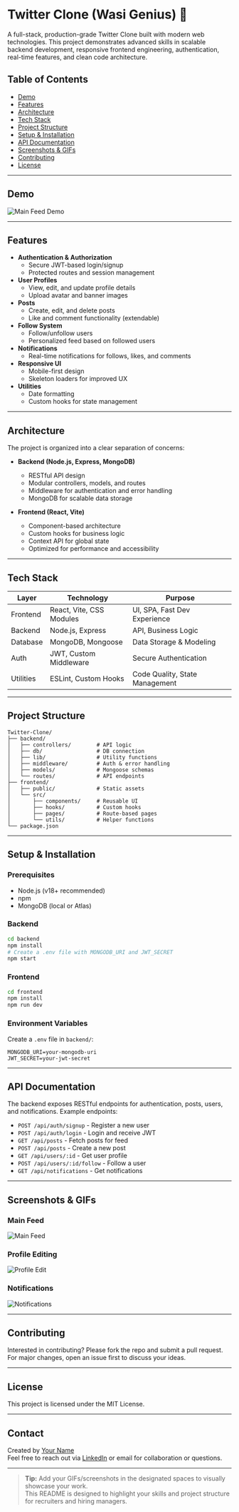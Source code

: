 # Twitter Clone (Wasi Genius) 🚀

A full-stack, production-grade Twitter Clone built with modern web technologies. This project demonstrates advanced skills in scalable backend development, responsive frontend engineering, authentication, real-time features, and clean code architecture.

## Table of Contents

- [Demo](#demo)
- [Features](#features)
- [Architecture](#architecture)
- [Tech Stack](#tech-stack)
- [Project Structure](#project-structure)
- [Setup & Installation](#setup--installation)
- [API Documentation](#api-documentation)
- [Screenshots & GIFs](#screenshots--gifs)
- [Contributing](#contributing)
- [License](#license)

---

## Demo

<!-- Insert a GIF or screenshot of the main feed UI -->

![Main Feed Demo](insert-your-gif-url-here)

---

## Features

- **Authentication & Authorization**
  - Secure JWT-based login/signup
  - Protected routes and session management
- **User Profiles**
  - View, edit, and update profile details
  - Upload avatar and banner images
- **Posts**
  - Create, edit, and delete posts
  - Like and comment functionality (extendable)
- **Follow System**
  - Follow/unfollow users
  - Personalized feed based on followed users
- **Notifications**
  - Real-time notifications for follows, likes, and comments
- **Responsive UI**
  - Mobile-first design
  - Skeleton loaders for improved UX
- **Utilities**
  - Date formatting
  - Custom hooks for state management

---

## Architecture

The project is organized into a clear separation of concerns:

- **Backend (Node.js, Express, MongoDB)**

  - RESTful API design
  - Modular controllers, models, and routes
  - Middleware for authentication and error handling
  - MongoDB for scalable data storage

- **Frontend (React, Vite)**
  - Component-based architecture
  - Custom hooks for business logic
  - Context API for global state
  - Optimized for performance and accessibility

---

## Tech Stack

| Layer     | Technology               | Purpose                        |
| --------- | ------------------------ | ------------------------------ |
| Frontend  | React, Vite, CSS Modules | UI, SPA, Fast Dev Experience   |
| Backend   | Node.js, Express         | API, Business Logic            |
| Database  | MongoDB, Mongoose        | Data Storage & Modeling        |
| Auth      | JWT, Custom Middleware   | Secure Authentication          |
| Utilities | ESLint, Custom Hooks     | Code Quality, State Management |

---

## Project Structure

```
Twitter-Clone/
├── backend/
│   ├── controllers/        # API logic
│   ├── db/                 # DB connection
│   ├── lib/                # Utility functions
│   ├── middleware/         # Auth & error handling
│   ├── models/             # Mongoose schemas
│   └── routes/             # API endpoints
├── frontend/
│   ├── public/             # Static assets
│   └── src/
│       ├── components/     # Reusable UI
│       ├── hooks/          # Custom hooks
│       ├── pages/          # Route-based pages
│       └── utils/          # Helper functions
└── package.json
```

---

## Setup & Installation

### Prerequisites

- Node.js (v18+ recommended)
- npm
- MongoDB (local or Atlas)

### Backend

```bash
cd backend
npm install
# Create a .env file with MONGODB_URI and JWT_SECRET
npm start
```

### Frontend

```bash
cd frontend
npm install
npm run dev
```

### Environment Variables

Create a `.env` file in `backend/`:

```
MONGODB_URI=your-mongodb-uri
JWT_SECRET=your-jwt-secret
```

---

## API Documentation

The backend exposes RESTful endpoints for authentication, posts, users, and notifications. Example endpoints:

- `POST /api/auth/signup` - Register a new user
- `POST /api/auth/login` - Login and receive JWT
- `GET /api/posts` - Fetch posts for feed
- `POST /api/posts` - Create a new post
- `GET /api/users/:id` - Get user profile
- `POST /api/users/:id/follow` - Follow a user
- `GET /api/notifications` - Get notifications

<!-- Add more detailed API docs or link to Postman collection if available -->

---

## Screenshots & GIFs

### Main Feed

<!-- Insert GIF or screenshot -->

![Main Feed](insert-your-gif-url-here)

### Profile Editing

<!-- Insert GIF or screenshot -->

![Profile Edit](insert-your-gif-url-here)

### Notifications

<!-- Insert GIF or screenshot -->

![Notifications](insert-your-gif-url-here)

---

## Contributing

Interested in contributing? Please fork the repo and submit a pull request. For major changes, open an issue first to discuss your ideas.

---

## License

This project is licensed under the MIT License.

---

## Contact

Created by [Your Name](https://github.com/your-username)  
Feel free to reach out via [LinkedIn](https://linkedin.com/in/your-linkedin) or email for collaboration or questions.

---

> **Tip:** Add your GIFs/screenshots in the designated spaces to visually showcase your work.  
> This README is designed to highlight your skills and project structure for recruiters and hiring managers.
